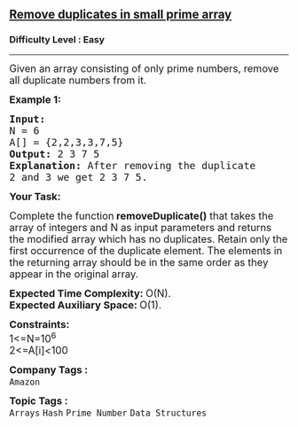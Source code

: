 <h2><a href="https://practice.geeksforgeeks.org/problems/remove-duplicates-in-small-prime-array/1?page=1&difficulty[]=0&category[]=Prime%20Number&sortBy=submissions">Remove duplicates in small prime array</a></h2><h3>Difficulty Level : Easy</h3><hr><div class="problems_problem_content__Xm_eO"><p><span style="font-size:18px">Given an array consisting of only prime numbers, remove all duplicate numbers from it.&nbsp;</span></p>

<p><strong><span style="font-size:18px">Example 1:</span></strong></p>

<pre><strong><span style="font-size:18px">Input:
</span></strong><span style="font-size:18px">N = 6
A[] = {2,2,3,3,7,5}
<strong>Output: </strong>2 3 7 5<strong>
Explanation: </strong>After removing the duplicate
2 and 3 we get 2 3 7 5.</span></pre>

<p><span style="font-size:18px"><strong>Your Task:</strong></span></p>

<p><span style="font-size:18px">Complete the function<strong>&nbsp;removeDuplicate()</strong>&nbsp;that takes the array of integers and N as input parameters and returns the modified array which has no duplicates. Retain only the first occurrence of the duplicate element. The elements in the returning array should be in the same order as they appear in the original array.</span></p>

<p><span style="font-size:18px"><strong>Expected Time Complexity: </strong>O(N).<br>
<strong>Expected Auxiliary Space: </strong>O(1).</span></p>

<p><span style="font-size:18px"><strong>Constraints:</strong><br>
1&lt;=N=10<sup>6</sup><br>
2&lt;=A[i]&lt;100</span></p>
</div><p><span style=font-size:18px><strong>Company Tags : </strong><br><code>Amazon</code>&nbsp;<br><p><span style=font-size:18px><strong>Topic Tags : </strong><br><code>Arrays</code>&nbsp;<code>Hash</code>&nbsp;<code>Prime Number</code>&nbsp;<code>Data Structures</code>&nbsp;